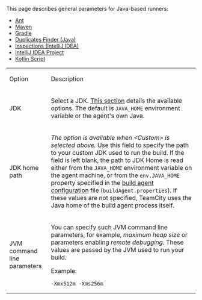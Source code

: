 [//]: # (title: Java Parameters)
[//]: # (auxiliary-id: Java Parameters)

This page describes general parameters for Java-based runners:

* [Ant](ant.md)
* [Maven](maven.md)
* [Gradle](gradle.md)
* [Duplicates Finder (Java)](duplicates-finder-java.md)  
* [Inspections (IntelliJ IDEA)](inspections.md)
* [IntelliJ IDEA Project](intellij-idea-project.md)
* [Kotlin Script](kotlin-script.md)

<chunk include-id="java-param">

<table><tr>

<td>

Option

</td>

<td>

Description

</td></tr><tr>

<td>

JDK

</td>

<td>

Select a JDK. [This section](predefined-build-parameters.md#Defining+Java-Related+Environment+Variables) details the available options. The default is `JAVA_HOME` environment variable or the agent's own Java.

</td></tr><tr>

<td>

JDK home path

</td>

<td>

_The option is available when &lt;Custom&gt; is selected above._ Use this field to specify the path to your custom JDK used to run the build. If the field is left blank, the path to JDK Home is read either from the `JAVA_HOME` environment variable on the agent machine, or from the `env.JAVA_HOME` property specified in the [build agent configuration](configure-agent-installation.md) file (`buildAgent.properties`). If these values are not specified, TeamCity uses the Java home of the build agent process itself.

</td></tr><tr>

<td>

JVM command line parameters

</td>

<td>

You can specify such JVM command line parameters, for example, _maximum heap size_ or parameters enabling _remote debugging_. These values are passed by the JVM used to run your build.

Example:

```Shell
-Xmx512m -Xms256m

```

</td></tr></table>

</chunk>